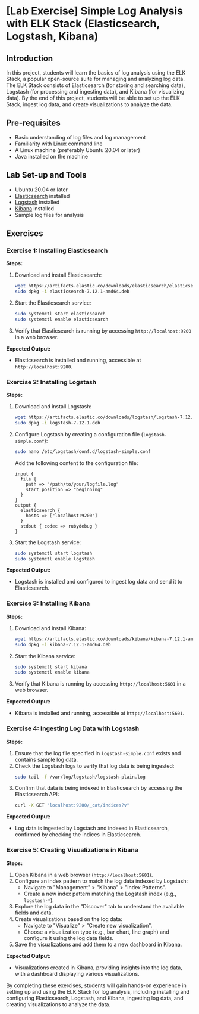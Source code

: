 # [Lab Exercise] Simple Log Analysis with ELK Stack (Elasticsearch, Logstash, Kibana)

## Introduction
In this project, students will learn the basics of log analysis using the ELK Stack, a popular open-source suite for managing and analyzing log data. The ELK Stack consists of Elasticsearch (for storing and searching data), Logstash (for processing and ingesting data), and Kibana (for visualizing data). By the end of this project, students will be able to set up the ELK Stack, ingest log data, and create visualizations to analyze the data.

## Pre-requisites
- Basic understanding of log files and log management
- Familiarity with Linux command line
- A Linux machine (preferably Ubuntu 20.04 or later)
- Java installed on the machine

## Lab Set-up and Tools
- Ubuntu 20.04 or later
- [Elasticsearch](https://www.elastic.co/downloads/elasticsearch) installed
- [Logstash](https://www.elastic.co/downloads/logstash) installed
- [Kibana](https://www.elastic.co/downloads/kibana) installed
- Sample log files for analysis

## Exercises

### Exercise 1: Installing Elasticsearch

**Steps:**

1. Download and install Elasticsearch:
    ```bash
    wget https://artifacts.elastic.co/downloads/elasticsearch/elasticsearch-7.12.1-amd64.deb
    sudo dpkg -i elasticsearch-7.12.1-amd64.deb
    ```
2. Start the Elasticsearch service:
    ```bash
    sudo systemctl start elasticsearch
    sudo systemctl enable elasticsearch
    ```
3. Verify that Elasticsearch is running by accessing `http://localhost:9200` in a web browser.

**Expected Output:**
- Elasticsearch is installed and running, accessible at `http://localhost:9200`.

### Exercise 2: Installing Logstash

**Steps:**

1. Download and install Logstash:
    ```bash
    wget https://artifacts.elastic.co/downloads/logstash/logstash-7.12.1.deb
    sudo dpkg -i logstash-7.12.1.deb
    ```
2. Configure Logstash by creating a configuration file (`logstash-simple.conf`):
    ```bash
    sudo nano /etc/logstash/conf.d/logstash-simple.conf
    ```
    Add the following content to the configuration file:
    ```plaintext
    input {
      file {
        path => "/path/to/your/logfile.log"
        start_position => "beginning"
      }
    }
    output {
      elasticsearch {
        hosts => ["localhost:9200"]
      }
      stdout { codec => rubydebug }
    }
    ```
3. Start the Logstash service:
    ```bash
    sudo systemctl start logstash
    sudo systemctl enable logstash
    ```

**Expected Output:**
- Logstash is installed and configured to ingest log data and send it to Elasticsearch.

### Exercise 3: Installing Kibana

**Steps:**

1. Download and install Kibana:
    ```bash
    wget https://artifacts.elastic.co/downloads/kibana/kibana-7.12.1-amd64.deb
    sudo dpkg -i kibana-7.12.1-amd64.deb
    ```
2. Start the Kibana service:
    ```bash
    sudo systemctl start kibana
    sudo systemctl enable kibana
    ```
3. Verify that Kibana is running by accessing `http://localhost:5601` in a web browser.

**Expected Output:**
- Kibana is installed and running, accessible at `http://localhost:5601`.

### Exercise 4: Ingesting Log Data with Logstash

**Steps:**

1. Ensure that the log file specified in `logstash-simple.conf` exists and contains sample log data.
2. Check the Logstash logs to verify that log data is being ingested:
    ```bash
    sudo tail -f /var/log/logstash/logstash-plain.log
    ```
3. Confirm that data is being indexed in Elasticsearch by accessing the Elasticsearch API:
    ```bash
    curl -X GET "localhost:9200/_cat/indices?v"
    ```

**Expected Output:**
- Log data is ingested by Logstash and indexed in Elasticsearch, confirmed by checking the indices in Elasticsearch.

### Exercise 5: Creating Visualizations in Kibana

**Steps:**

1. Open Kibana in a web browser (`http://localhost:5601`).
2. Configure an index pattern to match the log data indexed by Logstash:
    - Navigate to "Management" > "Kibana" > "Index Patterns".
    - Create a new index pattern matching the Logstash index (e.g., `logstash-*`).
3. Explore the log data in the "Discover" tab to understand the available fields and data.
4. Create visualizations based on the log data:
    - Navigate to "Visualize" > "Create new visualization".
    - Choose a visualization type (e.g., bar chart, line graph) and configure it using the log data fields.
5. Save the visualizations and add them to a new dashboard in Kibana.

**Expected Output:**
- Visualizations created in Kibana, providing insights into the log data, with a dashboard displaying various visualizations.

By completing these exercises, students will gain hands-on experience in setting up and using the ELK Stack for log analysis, including installing and configuring Elasticsearch, Logstash, and Kibana, ingesting log data, and creating visualizations to analyze the data.
